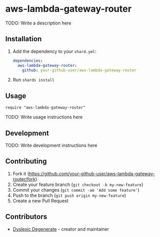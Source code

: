 # aws-lambda-gateway-router

TODO: Write a description here

## Installation

1. Add the dependency to your `shard.yml`:

   ```yaml
   dependencies:
     aws-lambda-gateway-router:
       github: your-github-user/aws-lambda-gateway-router
   ```

2. Run `shards install`

## Usage

```crystal
require "aws-lambda-gateway-router"
```

TODO: Write usage instructions here

## Development

TODO: Write development instructions here

## Contributing

1. Fork it (<https://github.com/your-github-user/aws-lambda-gateway-router/fork>)
2. Create your feature branch (`git checkout -b my-new-feature`)
3. Commit your changes (`git commit -am 'Add some feature'`)
4. Push to the branch (`git push origin my-new-feature`)
5. Create a new Pull Request

## Contributors

- [Dyslexic Degenerate](https://github.com/dyslexic-degenerate) - creator and maintainer
